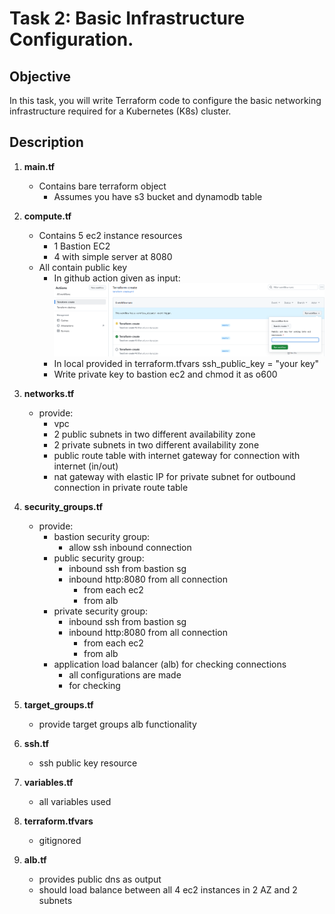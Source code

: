 # Task 2: Basic Infrastructure Configuration.

## Objective

In this task, you will write Terraform code to configure the basic networking infrastructure required for a Kubernetes (K8s) cluster.

## Description

1. **main.tf**
    - Contains bare terraform object
        - Assumes you have s3 bucket and dynamodb table

2. **compute.tf**
    - Contains 5 ec2 instance resources
        - 1 Bastion EC2
        - 4 with simple server at 8080
    - All contain public key
        - In github action given as input:
            ![alt text](image.png)
        - In local provided in terraform.tfvars
            ssh_public_key = "your key"
        - Write private key to bastion ec2 and chmod it as o600
3. **networks.tf**
    - provide:
        - vpc
        - 2 public subnets in two different availability zone
        - 2 private subnets in two different availability zone
        - public route table with internet gateway for connection with internet (in/out)
        - nat gateway with elastic IP for private subnet for outbound connection in private route table
4. **security_groups.tf**
    - provide:
        - bastion security group:
            - allow ssh inbound connection
        - public security group:
            - inbound ssh from bastion sg
            - inbound http:8080 from all connection
                - from each ec2
                - from alb
        - private security group:
            - inbound ssh from bastion sg
            - inbound http:8080 from all connection
                - from each ec2
                - from alb
        - application load balancer (alb) for checking connections
            - all configurations are made
            - for checking
5. **target_groups.tf**
    - provide target groups alb functionality
6. **ssh.tf**
    - ssh public key resource 
7. **variables.tf**
    - all variables used
8. **terraform.tfvars**
    - gitignored
9. **alb.tf**
    - provides public dns as output
    - should load balance between all 4 ec2 instances in 2 AZ and 2 subnets

